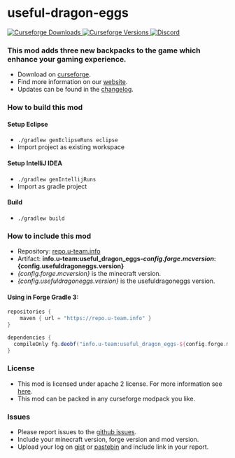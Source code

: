 # useful-dragon-eggs

[
![Curseforge Downloads](http://cf.way2muchnoise.eu/useful-dragon-eggs.svg)
![Curseforge Versions](http://cf.way2muchnoise.eu/versions/useful-dragon-eggs.svg)
](https://www.curseforge.com/minecraft/mc-mods/useful-dragon-eggs)
[
![Discord](https://img.shields.io/discord/297104769649213441?label=Discord)
](https://discordapp.com/invite/QXbWS36)

### This mod adds three new backpacks to the game which enhance your gaming experience.

- Download on [curseforge](https://www.curseforge.com/minecraft/mc-mods/useful-dragon-eggs).  
- Find more information on our [website](https://u-team.info/mods/usefuldragoneggs).
- Updates can be found in the [changelog](CHANGELOG.md).

### How to build this mod

#### Setup Eclipse
- ``./gradlew genEclipseRuns eclipse``
- Import project as existing workspace

#### Setup IntelliJ IDEA
- ``./gradlew genIntellijRuns``
- Import as gradle project

#### Build
- ``./gradlew build``

### How to include this mod

- Repository: [repo.u-team.info](https://repo.u-team.info)
- Artifact: **info.u-team:useful_dragon_eggs-${config.forge.mcversion}:${config.usefuldragoneggs.version}** 
- *{config.forge.mcversion}* is the minecraft version.
- *{config.usefuldragoneggs.version}* is the usefuldragoneggs version.

#### Using in Forge Gradle 3:
```gradle
repositories {
    maven { url = "https://repo.u-team.info" }
}

dependencies {
  compileOnly fg.deobf("info.u-team:useful_dragon_eggs-${config.forge.mcversion}:${config.usefuldragoneggs.version}")
}
```

### License

- This mod is licensed under apache 2 license. For more information see [here](LICENSE).  
- This mod can be packed in any curseforge modpack you like.

### Issues

- Please report issues to the [github issues](../../issues).
- Include your minecraft version, forge version and mod version.
- Upload your log on [gist](https://gist.github.com) or [pastebin](https://pastebin.com) and include link in your report.
